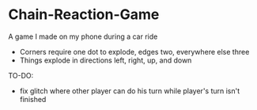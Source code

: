# Chain-Reaction-Game
A game I made on my phone during a car ride

- Corners require one dot to explode, edges two, everywhere else three
- Things explode in directions left, right, up, and down

TO-DO:
- fix glitch where other player can do his turn while player's turn isn't finished
